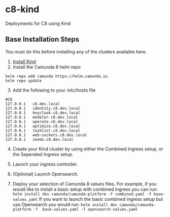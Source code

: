 # c8-kind
Deployments for C8 using Kind

## Base Installation Steps
You must do this before installing any of the clusters available here.
1. [Install Kind](https://kind.sigs.k8s.io/docs/user/quick-start/)
2. Install the Camunda 8 helm repo

```
helm repo add camunda https://helm.camunda.io
helm repo update
```

3. Add the following to your /etc/hosts file
```
#C8
127.0.0.1   c8.dev.local
127.0.0.1   identity.c8.dev.local
127.0.0.1   keycloak.c8.dev.local
127.0.0.1   modeler.c8.dev.local
127.0.0.1   operate.c8.dev.local
127.0.0.1   optimize.c8.dev.local
127.0.0.1   tasklist.c8.dev.local
127.0.0.1   web-sockets.c8.dev.local
127.0.0.1   zeebe.c8.dev.local
```

4. Create your Kind cluster by using either the Combined Ingress setup, or the Seperated Ingress setup.

5. Launch your ingress controller.

6. (Optional) Launch Opensearch.

7. Deploy your selection of Camunda 8 values files. For example, if you would like to install a basic setup with combined ingress you can run:
`helm install dev camunda/camunda-platform -f combined.yaml -f base-values.yaml`
If you want to launch the basic combined ingress setup but use Opensearch you would run:
`helm install dev camunda/camunda-platform -f  base-values.yaml -f opensearch-values.yaml`
